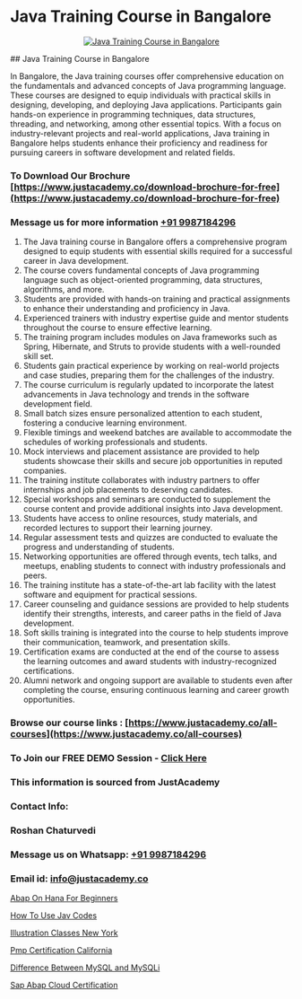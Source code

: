 # Java Training Course in Bangalore

<p align="center">
  <a href="https://justacademy.co/course-detail/core-java-training">
    <img src="https://justacademy.co/storage2/course_image/1677245426_course_image.webp" alt="Java Training Course in Bangalore">
  </a>
</p>
## Java Training Course in Bangalore

In Bangalore, the Java training courses offer comprehensive education on the fundamentals and advanced concepts of Java programming language. These courses are designed to equip individuals with practical skills in designing, developing, and deploying Java applications. Participants gain hands-on experience in programming techniques, data structures, threading, and networking, among other essential topics. With a focus on industry-relevant projects and real-world applications, Java training in Bangalore helps students enhance their proficiency and readiness for pursuing careers in software development and related fields.
### To Download Our Brochure [https://www.justacademy.co/download-brochure-for-free](https://www.justacademy.co/download-brochure-for-free)
### Message us for more information [+91 9987184296](https://api.whatsapp.com/send?phone=919987184296)
1) The Java training course in Bangalore offers a comprehensive program designed to equip students with essential skills required for a successful career in Java development.
2) The course covers fundamental concepts of Java programming language such as object-oriented programming, data structures, algorithms, and more.
3) Students are provided with hands-on training and practical assignments to enhance their understanding and proficiency in Java.
4) Experienced trainers with industry expertise guide and mentor students throughout the course to ensure effective learning.
5) The training program includes modules on Java frameworks such as Spring, Hibernate, and Struts to provide students with a well-rounded skill set.
6) Students gain practical experience by working on real-world projects and case studies, preparing them for the challenges of the industry.
7) The course curriculum is regularly updated to incorporate the latest advancements in Java technology and trends in the software development field.
8) Small batch sizes ensure personalized attention to each student, fostering a conducive learning environment.
9) Flexible timings and weekend batches are available to accommodate the schedules of working professionals and students.
10) Mock interviews and placement assistance are provided to help students showcase their skills and secure job opportunities in reputed companies.
11) The training institute collaborates with industry partners to offer internships and job placements to deserving candidates.
12) Special workshops and seminars are conducted to supplement the course content and provide additional insights into Java development.
13) Students have access to online resources, study materials, and recorded lectures to support their learning journey.
14) Regular assessment tests and quizzes are conducted to evaluate the progress and understanding of students.
15) Networking opportunities are offered through events, tech talks, and meetups, enabling students to connect with industry professionals and peers.
16) The training institute has a state-of-the-art lab facility with the latest software and equipment for practical sessions.
17) Career counseling and guidance sessions are provided to help students identify their strengths, interests, and career paths in the field of Java development.
18) Soft skills training is integrated into the course to help students improve their communication, teamwork, and presentation skills.
19) Certification exams are conducted at the end of the course to assess the learning outcomes and award students with industry-recognized certifications.
20) Alumni network and ongoing support are available to students even after completing the course, ensuring continuous learning and career growth opportunities.

### Browse our course links : [https://www.justacademy.co/all-courses](https://www.justacademy.co/all-courses) 
### To Join our FREE DEMO Session - [Click Here](https://www.justacademy.co/register-for-course-demo)


### This information is sourced from JustAcademy
### Contact Info:
### Roshan Chaturvedi
### Message us on Whatsapp: [+91 9987184296](https://api.whatsapp.com/send?phone=919987184296)
### Email id: [info@justacademy.co](mailto:info@justacademy.co)
                
[Abap On Hana For Beginners](https://www.linkedin.com/pulse/abap-hana-beginners-justacademy-delhi-t8o7c/)

[How To Use Jav Codes](https://www.linkedin.com/pulse/how-use-jav-codes-justacademy-mumbai-oeolc/)

[Illustration Classes New York](https://medium.com/@abhidnya.1068/illustration-classes-new-york-388f4d35826b)

[Pmp Certification California](https://medium.com/@mahi3106/pmp-certification-california-2d4337f1f45e)

[Difference Between MySQL and MySQLi](https://justacademyin.github.io/justacademy/difference-between-mysql-and-mysqli)

[Sap Abap Cloud Certification](https://justacademyin.github.io/justacademy/sap-abap-cloud-certification)

